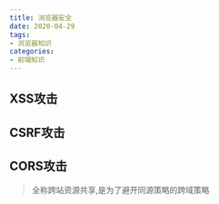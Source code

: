 ```yaml
---
title: 浏览器安全
date: 2020-04-29
tags:
- 浏览器知识
categories:
- 前端知识
---
```


## XSS攻击

## CSRF攻击

## CORS攻击
> 全称跨站资源共享,是为了避开同源策略的跨域策略

[comment]: <> (https://zhuanlan.zhihu.com/p/92255672)




